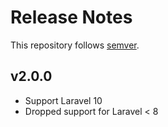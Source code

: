 # Release Notes

This repository follows [semver](https://semver.org).

## v2.0.0
- Support Laravel 10
- Dropped support for Laravel < 8
